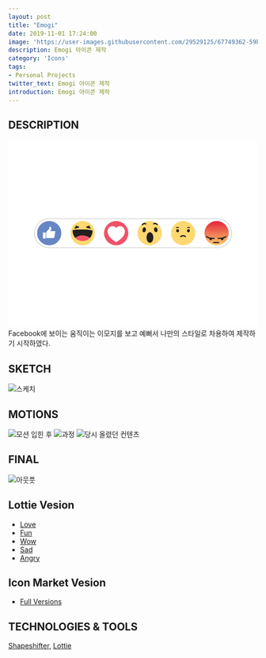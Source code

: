 ```yaml
---
layout: post
title: "Emogi"
date: 2019-11-01 17:24:00
image: 'https://user-images.githubusercontent.com/29529125/67749362-59b7a700-fa70-11e9-9ca3-556860b40a2d.gif'
description: Emogi 아이콘 제작
category: 'Icons'
tags:
- Personal Projects
twitter_text: Emogi 아이콘 제작
introduction: Emogi 아이콘 제작
---
```



## DESCRIPTION
![Facebook Emogi](https://github.com/crazyjamy/crazyjamy.github.io/blob/master/_images/_post/emogis/facebook_emogis.gif?raw=true)
Facebook에 보이는 움직이는 이모지를 보고 예뻐서 나만의 스타일로 차용하여 제작하기 시작하였다.

## SKETCH
![스케치](https://user-images.githubusercontent.com/29529125/67752728-db123800-fa76-11e9-8d4f-31d7ec7feb1c.png)

## MOTIONS
![모션 입힌 후](https://user-images.githubusercontent.com/29529125/67749411-78b63900-fa70-11e9-80db-95a34baa5756.gif)
![과정](https://user-images.githubusercontent.com/29529125/67750187-13634780-fa72-11e9-9146-ea10959f2936.png)
![당시 올렸던 컨텐츠](https://user-images.githubusercontent.com/29529125/67750054-c1babd00-fa71-11e9-8806-7c7d92ad2411.gif)


## FINAL
![아웃풋](https://user-images.githubusercontent.com/29529125/67749362-59b7a700-fa70-11e9-9ca3-556860b40a2d.gif)

## Lottie Vesion
+ [Love](https://lottiefiles.com/10844-love-emogi)
+ [Fun](https://lottiefiles.com/10889-fun-emogi)
+ [Wow](https://lottiefiles.com/10888-wow-emogi)
+ [Sad](https://lottiefiles.com/10843-sad-emogi)
+ [Angry](https://lottiefiles.com/11006-angry-emogi)

## Icon Market Vesion
+ [Full Versions](https://iconscout.com/lottie-animation-pack/emogi)

## TECHNOLOGIES & TOOLS
[Shapeshifter](https://github.com/alexjlockwood/ShapeShifter),
[Lottie](https://lottiefiles.com/)

